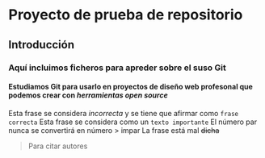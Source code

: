 # Proyecto de prueba de repositorio
## Introducción
### Aquí incluimos ficheros para apreder sobre el suso Git
#### Estudiamos Git para  usarlo en proyectos de diseño web **profesonal** que podemos crear con *herramientas open source*
Esta frase se considera *incorrecta* y se tiene que afirmar como `frase correcta`
Esta frase se considera como un ```texto importante```
El número par nunca se convertirá en número > impar
La frase está mal ~~dicha~~
> Para citar autores
